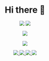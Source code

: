<h1 align="center">Hi there 👋</h1>

<p align="center">
	<a href="https://github.com/gsirettito"><img src="https://gpvc.arturio.dev/gsirettito"></a> <!--Profile views-->
	<a href="mailto:guillermosiret@gmail.com"><img src="https://img.shields.io/badge/Contact_me-here-purple.svg"></a> <!--Contact-->
</p>

<p align="center">
	<a href=""><img src="https://github-profile-trophy.vercel.app/?username=gsirettito&no-frame=true&theme=monokai"></a><br><br> <!--Trophies-->
	<img src="https://github-readme-stats.vercel.app/api?username=gsirettito&hide_border=true&show_icons=true&locale=en&theme=monokai"><br>
</p>

<!--
**gsirettito/gsirettito** is a ✨ _special_ ✨ repository because its `README.md` (this file) appears on your GitHub profile.

Here are some ideas to get you started:

- 🔭 I’m currently working on ...
- 🌱 I’m currently learning ...
- 👯 I’m looking to collaborate on ...
- 🤔 I’m looking for help with ...
- 💬 Ask me about ...
- 📫 How to reach me: ...
- 😄 Pronouns: ...
- ⚡ Fun fact: ...
-->


<p align="center">
  <a href="https://github.com/gsirettito/gsirettito/issues">
    <img src="https://img.shields.io/github/issues/gsirettito/gsirettito"/> 
  </a>
  <a href="https://github.com/gsirettito/gsirettito/network/members">
    <img src="https://img.shields.io/github/forks/gsirettito/gsirettito"/> 
  </a>  
  <a href="https://github.com/gsirettito/gsirettito/stargazers">
    <img src="https://img.shields.io/github/stars/gsirettito/gsirettito"/> 
  </a>
    <a href="https://github.com/gsirettito/gsirettito/LICENSE">
    <img src="https://img.shields.io/github/license/gsirettito/gsirettito"/> 
  </a>
</p>
